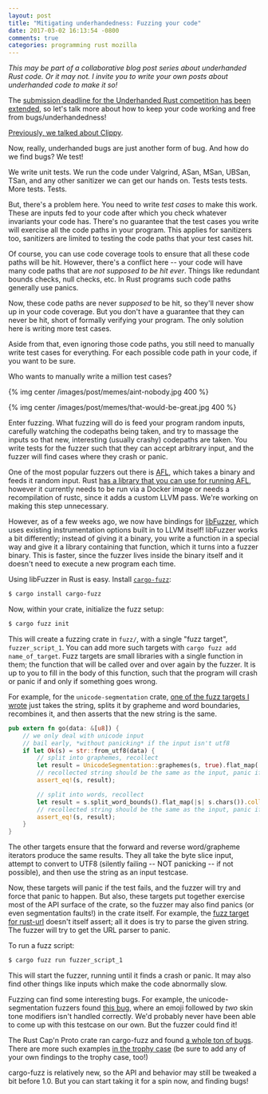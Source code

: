 ```yaml
---
layout: post
title: "Mitigating underhandedness: Fuzzing your code"
date: 2017-03-02 16:13:54 -0800
comments: true
categories: programming rust mozilla
---
```


_This may be part of a collaborative blog post series about underhanded Rust code. Or it may not. I invite you to write your own posts about underhanded code to make it so!_

The [submission deadline for the Underhanded Rust competition has been extended][submit], so
let's talk more about how to keep your code working and free from bugs/underhandedness!

[Previously, we talked about Clippy][post-prev].


 [submit]: https://underhanded.rs/blog/2017/02/28/extending-submission-deadline.en-US.html
 [post-prev]: http://manishearth.github.io/blog/2017/01/21/mitigating-underhandedness-clippy/

Now, really, underhanded bugs are just another form of bug. And how do we find bugs? We test!

We write unit tests. We run the code under Valgrind, ASan, MSan, UBSan, TSan, and any other sanitizer
we can get our hands on. Tests tests tests. More tests. Tests.

But, there's a problem here. You need to write _test cases_ to make this work. These are inputs
fed to your code after which you check whatever invariants your code has. There's
no guarantee that the test cases you write will exercise all the code paths in your
program. This applies for sanitizers too, sanitizers are limited to testing the code paths
that your test cases hit.

Of course, you can use code coverage tools to ensure that all these code paths will be hit.
However, there's a conflict here -- your code will have many code paths that are
_not supposed to be hit ever_. Things like redundant bounds checks, null checks, etc.
In Rust programs such code paths generally use panics.

Now, these code paths are never _supposed_ to be hit, so they'll never show up in your
code coverage. But you don't have a guarantee that they can never be hit, short
of formally verifying your program. The only solution here is writing more test cases.

Aside from that, even ignoring those code paths, you still need to manually write
test cases for everything. For each possible code path in your code, if you want to
be sure.

Who wants to manually write a million test cases?

{% img center /images/post/memes/aint-nobody.jpg 400 %}

{% img center /images/post/memes/that-would-be-great.jpg 400 %}

Enter fuzzing. What fuzzing will do is feed your program random inputs, carefully watching the
codepaths being taken, and try to massage the inputs so that new, interesting (usually crashy)
codepaths are taken. You write tests for the fuzzer such that they can accept arbitrary input, and
the fuzzer will find cases where they crash or panic.

One of the most popular fuzzers out there is [AFL][afl], which takes a binary and feeds it random
input. Rust [has a library that you can use for running AFL][afl.rs], however it currently needs
to be run via a Docker image or needs a recompilation of rustc, since it adds a custom LLVM pass.
We're working on making this step unnecessary.

However, as of a few weeks ago, we now have bindings for [libFuzzer], which uses existing
instrumentation options built in to LLVM itself! libFuzzer works a bit differently; instead
of giving it a binary, you write a function in a special way and give it a library containing
that function, which it turns into a fuzzer binary. This is faster, since the fuzzer lives
inside the binary itself and it doesn't need to execute a new program each time.

Using libFuzzer in Rust is easy. Install [`cargo-fuzz`][cargo-fuzz]:

 [afl]: http://lcamtuf.coredump.cx/afl/
 [afl.rs]: https://github.com/rust-fuzz/afl.rs
 [libFuzzer]: http://llvm.org/docs/LibFuzzer.html
 [cargo-fuzz]: https://github.com/rust-fuzz/cargo-fuzz

```sh
$ cargo install cargo-fuzz
```

Now, within your crate, initialize the fuzz setup:

```sh
$ cargo fuzz init
```

This will create a fuzzing crate in `fuzz/`, with a single "fuzz target", `fuzzer_script_1`.
You can add more such targets with `cargo fuzz add name_of_target`. Fuzz targets are small libraries
with a single function in them; the function that will be called over and over again by the fuzzer.
It is up to you to fill in the body of this function, such that the program will crash or panic
if and only if something goes wrong.

For example, for the `unicode-segmentation` crate, [one of the fuzz targets I wrote][unifuzz] just
takes the string, splits it by grapheme and word boundaries, recombines it, and then asserts that
the new string is the same.

```rust
pub extern fn go(data: &[u8]) {
    // we only deal with unicode input
    // bail early, *without panicking* if the input isn't utf8
    if let Ok(s) = str::from_utf8(data) {
        // split into graphemes, recollect
        let result = UnicodeSegmentation::graphemes(s, true).flat_map(|s| s.chars()).collect::<String>();
        // recollected string should be the same as the input, panic if not
        assert_eq!(s, result);

        // split into words, recollect
        let result = s.split_word_bounds().flat_map(|s| s.chars()).collect::<String>();
        // recollected string should be the same as the input, panic if not
        assert_eq!(s, result);
    }
}
```

The other targets ensure that the forward and reverse word/grapheme
iterators produce the same results. They all take the byte slice input, attempt to convert to UTF8
(silently failing  -- NOT panicking -- if not possible), and then use the string as an input
testcase.

Now, these targets will panic if the test fails, and the fuzzer will try and force that panic to
happen. But also, these targets put together exercise most of the API surface of the crate, so
the fuzzer may also find panics (or even segmentation faults!) in the crate itself. For example,
the [fuzz target for rust-url][urlfuzz] doesn't itself assert; all it does is try to parse the given
string. The fuzzer will try to get the URL parser to panic.

To run a fuzz script:

```sh
$ cargo fuzz run fuzzer_script_1
```

This will start the fuzzer, running until it finds a crash or panic. It may also
find other things like inputs which make the code abnormally slow.

Fuzzing can find some interesting bugs. For example, the unicode-segmentation
fuzzers found [this bug][unibug], where an emoji followed by _two_ skin tone modifiers
isn't handled correctly. We'd probably never have been able to come up with this testcase on our
own. But the fuzzer could find it!

The Rust Cap'n Proto crate ran cargo-fuzz and found [a whole ton of bugs][capnpbug]. There
are more such examples [in the trophy case][trophy] (be sure to add any of your own findings
to the trophy case, too!)


cargo-fuzz is relatively new, so the API and behavior may still be tweaked a bit before 1.0.
But you can start taking it for a spin now, and finding bugs!


 [unifuzz]: https://github.com/Manishearth/unicode-segmentation/blob/99b3636ef6b4d96c05644403c1c2eccba2c5f5db/fuzz/fuzzers/equality.rs
 [urlfuzz]: https://github.com/servo/rust-url/blob/3e5541e51e02d8acb10a6ea8ab174ba1bc23ce41/fuzz/fuzzers/parse.rs#L10
 [unibug]: https://github.com/unicode-rs/unicode-segmentation/issues/19
 [capnpbug]: https://dwrensha.github.io/capnproto-rust/2017/02/27/cargo-fuzz.html
 [trophy]: https://github.com/rust-fuzz/cargo-fuzz#trophy-case